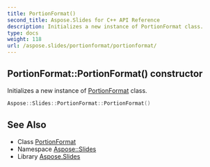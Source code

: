 ```yaml
---
title: PortionFormat()
second_title: Aspose.Slides for C++ API Reference
description: Initializes a new instance of PortionFormat class.
type: docs
weight: 118
url: /aspose.slides/portionformat/portionformat/
---
```

## PortionFormat::PortionFormat() constructor


Initializes a new instance of [PortionFormat](../) class.

```cpp
Aspose::Slides::PortionFormat::PortionFormat()
```

## See Also

* Class [PortionFormat](../)
* Namespace [Aspose::Slides](../../)
* Library [Aspose.Slides](../../../)